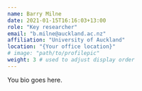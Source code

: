 ```yaml
---
name: Barry Milne
date: 2021-01-15T16:16:03+13:00
role: "Key researcher"
email: "b.milne@auckland.ac.nz"
affiliation: "University of Auckland"
location: "{Your office location}"
# image: "path/to/profilepic"
weight: 3 # used to adjust display order
---
```


You bio goes here.
